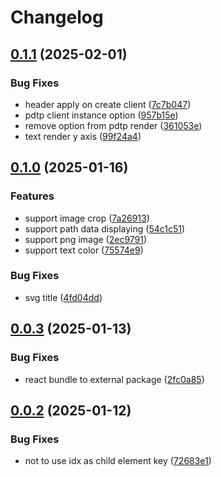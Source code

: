 # Changelog

## [0.1.1](https://github.com/PDTP-Workbench/PDTP-client/compare/react@v0.1.0...react@v0.1.1) (2025-02-01)


### Bug Fixes

* header apply on create client ([7c7b047](https://github.com/PDTP-Workbench/PDTP-client/commit/7c7b047b20d9ea17b5850618018c0d2276903ed9))
* pdtp client instance option ([957b15e](https://github.com/PDTP-Workbench/PDTP-client/commit/957b15e1c218364fa1d77e202c2c57f59faeb92d))
* remove option from pdtp render ([361053e](https://github.com/PDTP-Workbench/PDTP-client/commit/361053eb036b71b76b063f641796f63cf6500b21))
* text render y axis ([99f24a4](https://github.com/PDTP-Workbench/PDTP-client/commit/99f24a4711770451a2b0acbd5d907826c27a996e))

## [0.1.0](https://github.com/PDTP-Workbench/PDTP-client/compare/react@v0.0.3...react@v0.1.0) (2025-01-16)


### Features

* support image crop ([7a26913](https://github.com/PDTP-Workbench/PDTP-client/commit/7a269131f9a080fd0ea32a9d51893e1a3b05e692))
* support path data displaying ([54c1c51](https://github.com/PDTP-Workbench/PDTP-client/commit/54c1c51a04fdcc2390a74c76cd2d0e67ec9990d4))
* support png image ([2ec9791](https://github.com/PDTP-Workbench/PDTP-client/commit/2ec9791533f52c5dbe99324d8ca438103e61b1e0))
* support text color ([75574e9](https://github.com/PDTP-Workbench/PDTP-client/commit/75574e9e2b60830fee382817fe2409fbd4a31de9))


### Bug Fixes

* svg title ([4fd04dd](https://github.com/PDTP-Workbench/PDTP-client/commit/4fd04dd78d397ec0bf6c0009b2ed85cab23e5776))

## [0.0.3](https://github.com/PDTP-Workbench/PDTP-client/compare/react@v0.0.2...react@v0.0.3) (2025-01-13)


### Bug Fixes

* react bundle to external package ([2fc0a85](https://github.com/PDTP-Workbench/PDTP-client/commit/2fc0a854eeb2f910c74ce5b4330321b50cfcbe70))

## [0.0.2](https://github.com/PDTP-Workbench/PDTP-client/compare/react-v0.0.1...react@v0.0.2) (2025-01-12)


### Bug Fixes

* not to use idx as child element key ([72683e1](https://github.com/PDTP-Workbench/PDTP-client/commit/72683e1f263c8f11480d4597fa27de2b86988471))

